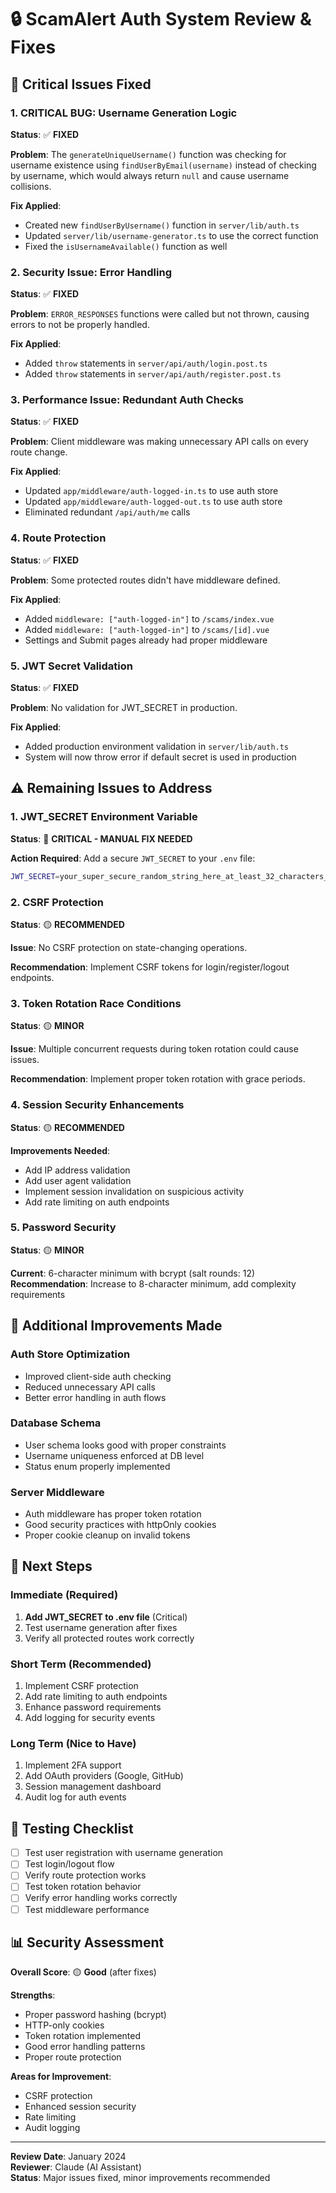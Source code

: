 # 🔒 ScamAlert Auth System Review & Fixes

## 🚨 Critical Issues Fixed

### 1. **CRITICAL BUG: Username Generation Logic**
**Status**: ✅ **FIXED**

**Problem**: The `generateUniqueUsername()` function was checking for username existence using `findUserByEmail(username)` instead of checking by username, which would always return `null` and cause username collisions.

**Fix Applied**:
- Created new `findUserByUsername()` function in `server/lib/auth.ts`
- Updated `server/lib/username-generator.ts` to use the correct function
- Fixed the `isUsernameAvailable()` function as well

### 2. **Security Issue: Error Handling**
**Status**: ✅ **FIXED**

**Problem**: `ERROR_RESPONSES` functions were called but not thrown, causing errors to not be properly handled.

**Fix Applied**:
- Added `throw` statements in `server/api/auth/login.post.ts`
- Added `throw` statements in `server/api/auth/register.post.ts`

### 3. **Performance Issue: Redundant Auth Checks**
**Status**: ✅ **FIXED**

**Problem**: Client middleware was making unnecessary API calls on every route change.

**Fix Applied**:
- Updated `app/middleware/auth-logged-in.ts` to use auth store
- Updated `app/middleware/auth-logged-out.ts` to use auth store
- Eliminated redundant `/api/auth/me` calls

### 4. **Route Protection**
**Status**: ✅ **FIXED**

**Problem**: Some protected routes didn't have middleware defined.

**Fix Applied**:
- Added `middleware: ["auth-logged-in"]` to `/scams/index.vue`
- Added `middleware: ["auth-logged-in"]` to `/scams/[id].vue` 
- Settings and Submit pages already had proper middleware

### 5. **JWT Secret Validation**
**Status**: ✅ **FIXED**

**Problem**: No validation for JWT_SECRET in production.

**Fix Applied**:
- Added production environment validation in `server/lib/auth.ts`
- System will now throw error if default secret is used in production

## ⚠️ Remaining Issues to Address

### 1. **JWT_SECRET Environment Variable**
**Status**: 🔴 **CRITICAL - MANUAL FIX NEEDED**

**Action Required**: Add a secure `JWT_SECRET` to your `.env` file:
```bash
JWT_SECRET=your_super_secure_random_string_here_at_least_32_characters_long
```

### 2. **CSRF Protection**
**Status**: 🟡 **RECOMMENDED**

**Issue**: No CSRF protection on state-changing operations.

**Recommendation**: Implement CSRF tokens for login/register/logout endpoints.

### 3. **Token Rotation Race Conditions**
**Status**: 🟡 **MINOR**

**Issue**: Multiple concurrent requests during token rotation could cause issues.

**Recommendation**: Implement proper token rotation with grace periods.

### 4. **Session Security Enhancements**
**Status**: 🟡 **RECOMMENDED**

**Improvements Needed**:
- Add IP address validation
- Add user agent validation  
- Implement session invalidation on suspicious activity
- Add rate limiting on auth endpoints

### 5. **Password Security**
**Status**: 🟡 **MINOR**

**Current**: 6-character minimum with bcrypt (salt rounds: 12)
**Recommendation**: Increase to 8-character minimum, add complexity requirements

## 🔧 Additional Improvements Made

### Auth Store Optimization
- Improved client-side auth checking
- Reduced unnecessary API calls
- Better error handling in auth flows

### Database Schema
- User schema looks good with proper constraints
- Username uniqueness enforced at DB level
- Status enum properly implemented

### Server Middleware
- Auth middleware has proper token rotation
- Good security practices with httpOnly cookies
- Proper cookie cleanup on invalid tokens

## 🎯 Next Steps

### Immediate (Required)
1. **Add JWT_SECRET to .env file** (Critical)
2. Test username generation after fixes
3. Verify all protected routes work correctly

### Short Term (Recommended) 
1. Implement CSRF protection
2. Add rate limiting to auth endpoints
3. Enhance password requirements
4. Add logging for security events

### Long Term (Nice to Have)
1. Implement 2FA support
2. Add OAuth providers (Google, GitHub)
3. Session management dashboard
4. Audit log for auth events

## 🧪 Testing Checklist

- [ ] Test user registration with username generation
- [ ] Test login/logout flow
- [ ] Verify route protection works
- [ ] Test token rotation behavior  
- [ ] Verify error handling works correctly
- [ ] Test middleware performance

## 📊 Security Assessment

**Overall Score**: 🟡 **Good** (after fixes)

**Strengths**:
- Proper password hashing (bcrypt)
- HTTP-only cookies
- Token rotation implemented
- Good error handling patterns
- Proper route protection

**Areas for Improvement**:
- CSRF protection
- Enhanced session security
- Rate limiting
- Audit logging

---

**Review Date**: January 2024  
**Reviewer**: Claude (AI Assistant)  
**Status**: Major issues fixed, minor improvements recommended 